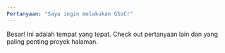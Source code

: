 ```yaml
---
Pertanyaan: "Saya ingin melakukan GSoC!"
---
```

Besar! Ini adalah tempat yang tepat. Check out pertanyaan lain dan
yang paling penting proyek halaman.
